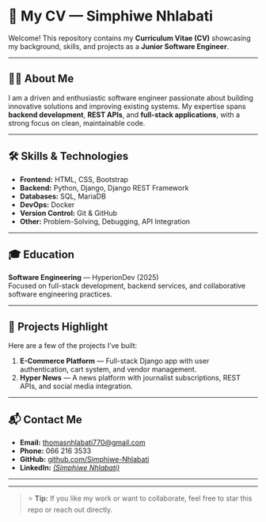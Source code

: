 # 📄 My CV — Simphiwe Nhlabati

Welcome! This repository contains my **Curriculum Vitae (CV)** showcasing my background, skills, and projects as a **Junior Software Engineer**.

---

## 👨‍💻 About Me
I am a driven and enthusiastic software engineer passionate about building innovative solutions and improving existing systems. My expertise spans **backend development**, **REST APIs**, and **full-stack applications**, with a strong focus on clean, maintainable code.

---

## 🛠 Skills & Technologies
- **Frontend:** HTML, CSS, Bootstrap  
- **Backend:** Python, Django, Django REST Framework  
- **Databases:** SQL, MariaDB  
- **DevOps:** Docker  
- **Version Control:** Git & GitHub  
- **Other:** Problem-Solving, Debugging, API Integration

---

## 🎓 Education
**Software Engineering** — HyperionDev (2025)  
Focused on full-stack development, backend services, and collaborative software engineering practices.

---

## 📂 Projects Highlight
Here are a few of the projects I’ve built:
1. **E-Commerce Platform** — Full-stack Django app with user authentication, cart system, and vendor management.
2. **Hyper News** — A news platform with journalist subscriptions, REST APIs, and social media integration.

---

## 📬 Contact Me
- **Email:** [thomasnhlabati770@gmail.com](mailto:thomasnhlabati770@gmail.com)  
- **Phone:** 066 216 3533  
- **GitHub:** [github.com/Simphiwe-Nhlabati](https://github.com/Simphiwe-Nhlabati)  
- **LinkedIn:** [*(Simphiwe Nhlabati)* ](https://www.linkedin.com/in/simphiwe-nhlabati-691106327/) 

---



---

> ⭐ **Tip:** If you like my work or want to collaborate, feel free to star this repo or reach out directly.


